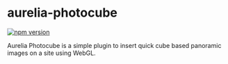 # aurelia-photocube

[![npm version](https://badge.fury.io/js/aurelia-photocube.svg)](https://badge.fury.io/js/aurelia-photocube)

Aurelia Photocube is a simple plugin to insert quick cube based panoramic images on a site using WebGL.
